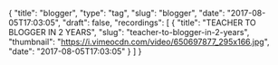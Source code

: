 {
  "title": "blogger",
  "type": "tag",
  "slug": "blogger",
  "date": "2017-08-05T17:03:05",
  "draft": false,
  "recordings": [
    {
      "title": "TEACHER TO BLOGGER IN 2 YEARS",
      "slug": "teacher-to-blogger-in-2-years",
      "thumbnail": "https://i.vimeocdn.com/video/650697877_295x166.jpg",
      "date": "2017-08-05T17:03:05"
    }
  ]
}